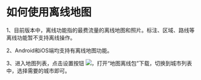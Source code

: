 # 如何使用离线地图
1、目前版本中，离线功能指的最费流量的离线地图和照片。标注、区域、路线等离线功能暂不支持离线操作。

2、Android和iOS端均支持有离线地图功能。

3、进入地图列表，点击设置按钮 ![](https://pic.dituwuyou.com/map%2Fpicture%2Fmobile%2Fmsettings.png)，打开“地图离线包”下载，切换到城市列表中，选择需要的城市即可。

